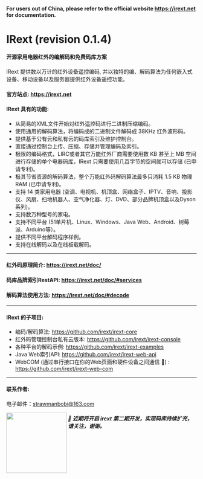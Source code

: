 #### For users out of China, please refer to the official website https://irext.net for documentation.

# IRext (revision 0.1.4)
#### 开源家用电器红外的编解码和免费码库方案

  IRext 提供数以万计的红外设备遥控编码, 并以独特的编、解码算法为任何嵌入式设备、移动设备以及服务器提供红外设备遥控功能。


#### 官方站点: https://irext.net


#### IRext 具有的功能:
  - 从简易的XML文件开始对红外遥控码进行二进制压缩编码。
  - 使用通用的解码算法，将编码成的二进制文件解码成 38KHz 红外波形码。
  - 提供基于公有云和私有云的码库索引及维护控制台。
  - 直接通过控制台上传、压缩、存储并管理编码及索引。
  - 极限的编码格式，LIRC或者其它万能红外厂商需要使用数 KB 甚至上 MB 空间进行存储的单个电器码库，IRext 只需要使用几百字节的空间就可以存储 (已申请专利)。
  - 极其节省资源的解码算法，整个万能红外码解码算法最多只消耗 1.5 KB 物理 RAM (已申请专利)。
  - 支持 14 类家用电器 (空调、电视机、机顶盒、网络盒子、IPTV、音响、投影仪、风扇、扫地机器人、空气净化器、灯、DVD、部分品牌机顶盒以及Dyson系列)。
  - 支持数万种型号的家电。
  - 支持不同平台 (51单片机、Linux、Windows、Java Web、Android、树莓派、Arduino等）。
  - 提供不同平台解码程序样例。
  - 支持在线解码以及在线板载解码。

------

#### 红外码原理简介: https://irext.net/doc/

#### 码库品牌索引RestAPI: https://irext.net/doc/#services

#### 解码算法使用方法: https://irext.net/doc/#decode

------

#### IRext 的子项目:
  - 编码/解码算法: https://github.com/irext/irext-core
  - 红外码管理控制台私有云版本: https://github.com/irext/irext-console
  - 各种平台的解码示例: https://github.com/irext/irext-examples
  - Java Web索引API: https://github.com/irext/irext-web-api
  - WebCOM (通过串行接口在你的Web页面和硬件设备之间通信 :electric_plug:) :
    https://github.com/irext/irext-web-com

------

#### 联系作者: 

电子邮件：strawmanbobi@163.com

<img src="http://irext.net/images/bobi_qr.png" align="left" height="160" width="160">

##### :hamster: 近期将开启 irext 第二期开发，实现码库持续扩充，请关注，谢谢。
